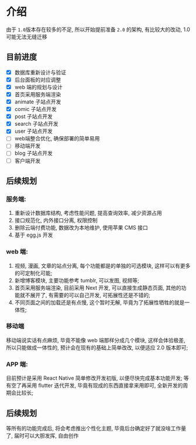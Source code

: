# 介绍

由于 `1.0`版本存在较多的不足, 所以开始提前准备 `2.0` 的架构, 有比较大的改动, 1.0 可能无法无缝迁移

## 目前进度

-   [x] 数据库重新设计与验证
-   [x] 后台面板的对应调整
-   [x] web 端的规划与设计
-   [x] 首页采用服务端渲染
-   [x] animate 子站点开发
-   [x] comic 子站点开发
-   [x] post 子站点开发
-   [x] search 子站点开发
-   [x] user 子站点开发
-   [ ] web端整合优化, 确保部署的简单易用
-   [ ] 移动端开发
-   [ ] blog 子站点开发
-   [ ] 客户端开发

## 后续规划

### 服务端:

1. 重新设计数据库结构, 考虑性能问题, 提高查询效率, 减少资源占用
2. 接口规范化, 内外接口分离, 权限控制
3. 删除云端付费功能, 数据改为本地维护, 使用苹果 CMS 接口
4. 基于 egg.js 开发

### web 端:

1. 视频, 漫画, 文章的站点分离, 每个功能都是的单独的可选模块, 这样可以有更多的可定制化可能;
2. 新增博客模块, 主要功能参考 tumblr, 可以发图, 视频等;
3. 首页采用服务端渲染, 目前采用 Next 开发, 可以直接生成静态页面, 其他的功能就不展开了, 有需要的可以自己开发, 可拓展性还是不错的;
4. 不同页面之间的加载还是有点慢, 这个暂时无解, 毕竟为了拓展性牺牲的就是一体性;

### 移动端

移动端说实话有点麻烦, 毕竟不能像 web 端那样分成几个模块, 这样会体验极差, 所以只能做成一体性的, 预计会在现有的基础上简单改改, 以便适应 2.0 版本即可;

### APP 端:

目前预计是采用 React Native 简单修改开发初版, 以便尽快完成基本功能开发;
等有空了再采用 flutter 迭代开发, 毕竟有现成的东西直接拿来用即可, 全新开发的周期会比较长;

## 后续规划

等所有的功能完成后, 将会考虑推出个性化主题, 毕竟后台确定好了就没啥工作量了, 届时可以大胆发挥, 自由创作
